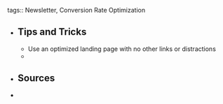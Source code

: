 tags:: Newsletter, Conversion Rate Optimization

- ## Tips and Tricks
	- Use an optimized landing page with no other links or distractions
	-
- ## Sources
- [^1]: https://www.newsletteroperator.com/p/how-to-double-your-newsletter-s-landing-page-conversion-rate